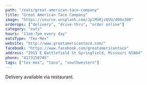 ```yaml
---
path: "/eats/great-american-taco-company"
title: "Great American Taco Company"
image: "https://source.unsplash.com/JplMVRjzQVU/400x300"
orderops: ["delivery", "drive-thru", "order online"]
category: "eats"
hours: "11am-7pm every day"
eatsType: "Tex-Mex"
website: "http://www.greatamericantaco.com/"
facebook: "https://www.facebook.com/greatamericantaco"
address: "2915 E Battlefield St Springfield, Missouri 65804"
phone: "4173158745"
tags: ["tex-mex", "taco", "southwestern"]
---
```


Delivery available via restaurant.
